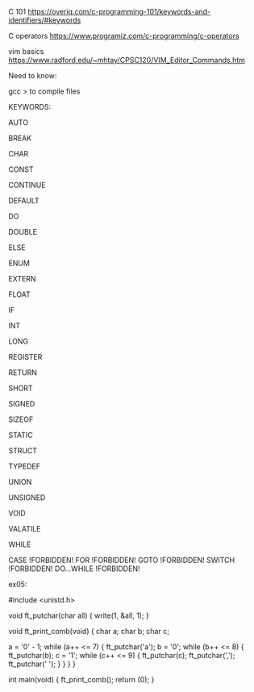 C 101 https://overiq.com/c-programming-101/keywords-and-identifiers/#keywords

C operators https://www.programiz.com/c-programming/c-operators

vim basics https://www.radford.edu/~mhtay/CPSC120/VIM_Editor_Commands.htm

Need to know:

gcc   > to compile files

KEYWORDS:

AUTO

BREAK

CHAR

CONST

CONTINUE

DEFAULT

DO

DOUBLE

ELSE

ENUM

EXTERN

FLOAT

IF

INT

LONG

REGISTER

RETURN

SHORT

SIGNED

SIZEOF

STATIC

STRUCT

TYPEDEF

UNION

UNSIGNED

VOID

VALATILE

WHILE


CASE !FORBIDDEN!
FOR !FORBIDDEN!
GOTO !FORBIDDEN!
SWITCH !FORBIDDEN!
DO...WHILE !FORBIDDEN!


ex05: 

#include <unistd.h>

void  ft_putchar(char all)
{
  write(1, &all, 1);
}

void  ft_print_comb(void)
{
  char a;
  char b;
  char c;
  
  a = '0' - 1;
  while (a++ <= 7)
  {
    ft_putchar('a');
    b = '0';
    while (b++ <= 8)
    {
      ft_putchar(b);
      c = '1';
      while (c++ <= 9)
      {
        ft_putchar(c);
        ft_putchar(',');
        ft_putchar(' ');
      }
    }
  }
}

int   main(void)
{
  ft_print_comb();
  return (0);
}

